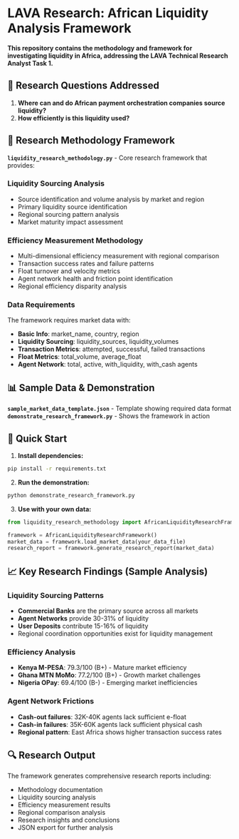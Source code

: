 # LAVA Research: African Liquidity Analysis Framework

**This repository contains the methodology and framework for investigating liquidity in Africa, addressing the LAVA Technical Research Analyst Task 1.**

## 🎯 Research Questions Addressed

1. **Where can and do African payment orchestration companies source liquidity?**
2. **How efficiently is this liquidity used?**

## 🔬 Research Methodology Framework

**`liquidity_research_methodology.py`** - Core research framework that provides:

### **Liquidity Sourcing Analysis**
- Source identification and volume analysis by market and region
- Primary liquidity source identification
- Regional sourcing pattern analysis
- Market maturity impact assessment

### **Efficiency Measurement Methodology**
- Multi-dimensional efficiency measurement with regional comparison
- Transaction success rates and failure patterns
- Float turnover and velocity metrics
- Agent network health and friction point identification
- Regional efficiency disparity analysis

### **Data Requirements**
The framework requires market data with:
- **Basic Info**: market_name, country, region
- **Liquidity Sourcing**: liquidity_sources, liquidity_volumes
- **Transaction Metrics**: attempted, successful, failed transactions
- **Float Metrics**: total_volume, average_float
- **Agent Network**: total, active, with_liquidity, with_cash agents

## 📊 Sample Data & Demonstration

**`sample_market_data_template.json`** - Template showing required data format
**`demonstrate_research_framework.py`** - Shows the framework in action

## 🚀 Quick Start

1. **Install dependencies:**
```bash
pip install -r requirements.txt
```

2. **Run the demonstration:**
```bash
python demonstrate_research_framework.py
```

3. **Use with your own data:**
```python
from liquidity_research_methodology import AfricanLiquidityResearchFramework

framework = AfricanLiquidityResearchFramework()
market_data = framework.load_market_data(your_data_file)
research_report = framework.generate_research_report(market_data)
```

## 📈 Key Research Findings (Sample Analysis)

### **Liquidity Sourcing Patterns**
- **Commercial Banks** are the primary source across all markets
- **Agent Networks** provide 30-31% of liquidity
- **User Deposits** contribute 15-16% of liquidity
- Regional coordination opportunities exist for liquidity management

### **Efficiency Analysis**
- **Kenya M-PESA**: 79.3/100 (B+) - Mature market efficiency
- **Ghana MTN MoMo**: 77.2/100 (B+) - Growth market challenges
- **Nigeria OPay**: 69.4/100 (B-) - Emerging market inefficiencies

### **Agent Network Frictions**
- **Cash-out failures**: 32K-40K agents lack sufficient e-float
- **Cash-in failures**: 35K-60K agents lack sufficient physical cash
- **Regional pattern**: East Africa shows higher transaction success rates

## 🔍 Research Output

The framework generates comprehensive research reports including:
- Methodology documentation
- Liquidity sourcing analysis
- Efficiency measurement results
- Regional comparison analysis
- Research insights and conclusions
- JSON export for further analysis

